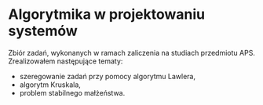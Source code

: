Algorytmika w projektowaniu systemów
==============

Zbiór zadań, wykonanych w ramach zaliczenia na studiach przedmiotu APS.
Zrealizowałem następujące tematy:

- szeregowanie zadań przy pomocy algorytmu Lawlera,
- algorytm Kruskala,
- problem stabilnego małżeństwa.
